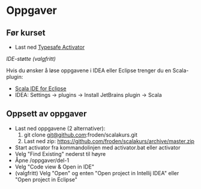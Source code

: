 Oppgaver
========

## Før kurset
* Last ned [Typesafe Activator](http://typesafe.com/platform/getstarted)

*IDE-støtte (valgfritt)*

Hvis du ønsker å løse oppgavene i IDEA eller Eclipse trenger du en Scala-plugin:

* [Scala IDE for Eclipse](http://scala-ide.org/)
* IDEA: Settings -> plugins -> Install JetBrains plugin -> Scala

## Oppsett av oppgaver
* Last ned oppgavene (2 alternativer):
  1. git clone git@github.com:froden/scalakurs.git
  2. Last ned zip: https://github.com/froden/scalakurs/archive/master.zip
* Start activator fra kommandolinjen med activator.bat eller activator
* Velg "Find Existing" nederst til høyre
* Åpne <scalakurs>/oppgaver/del-1
* Velg "Code view & Open in IDE"
* (valgfritt) Velg "Open" og enten "Open project in Intellij IDEA" eller "Open project in Eclipse"
